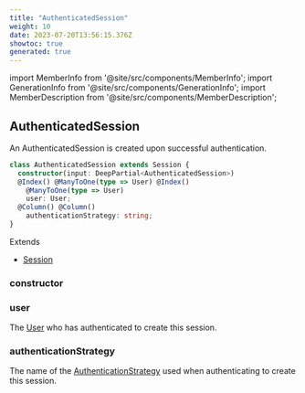```yaml
---
title: "AuthenticatedSession"
weight: 10
date: 2023-07-20T13:56:15.376Z
showtoc: true
generated: true
---
```

<!-- This file was generated from the Vendure source. Do not modify. Instead, re-run the "docs:build" script -->
import MemberInfo from '@site/src/components/MemberInfo';
import GenerationInfo from '@site/src/components/GenerationInfo';
import MemberDescription from '@site/src/components/MemberDescription';


## AuthenticatedSession

<GenerationInfo sourceFile="packages/core/src/entity/session/authenticated-session.entity.ts" sourceLine="14" packageName="@vendure/core" />

An AuthenticatedSession is created upon successful authentication.

```ts title="Signature"
class AuthenticatedSession extends Session {
  constructor(input: DeepPartial<AuthenticatedSession>)
  @Index() @ManyToOne(type => User) @Index()
    @ManyToOne(type => User)
    user: User;
  @Column() @Column()
    authenticationStrategy: string;
}
```
Extends

 * <a href='/typescript-api/entities/session#session'>Session</a>



### constructor

<MemberInfo kind="method" type="(input: DeepPartial&#60;<a href='/typescript-api/entities/authenticated-session#authenticatedsession'>AuthenticatedSession</a>&#62;) => AuthenticatedSession"   />


### user

<MemberInfo kind="property" type="<a href='/typescript-api/entities/user#user'>User</a>"   />

The <a href='/typescript-api/entities/user#user'>User</a> who has authenticated to create this session.
### authenticationStrategy

<MemberInfo kind="property" type="string"   />

The name of the <a href='/typescript-api/auth/authentication-strategy#authenticationstrategy'>AuthenticationStrategy</a> used when authenticating
to create this session.
